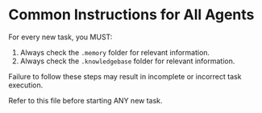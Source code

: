 # Common Instructions for All Agents

For every new task, you MUST:

1. Always check the `.memory` folder for relevant information.
2. Always check the `.knowledgebase` folder for relevant information.

Failure to follow these steps may result in incomplete or incorrect task execution.

Refer to this file before starting ANY new task.

